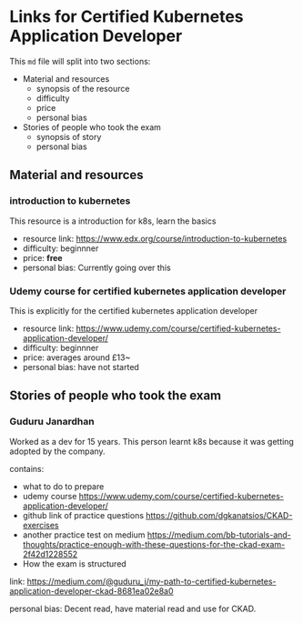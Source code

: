 # Links for Certified Kubernetes Application Developer

This `md` file will split into two sections:
- Material and resources
  - synopsis of the resource
  - difficulty 
  - price
  - personal bias
- Stories of people who took the exam
  - synopsis of story
  - personal bias

## Material and resources

### introduction to kubernetes

This resource is a introduction for k8s, learn the basics

- resource link: https://www.edx.org/course/introduction-to-kubernetes
- difficulty: beginnner 
- price: **free**
- personal bias: Currently going over this


### Udemy course for certified kubernetes application developer

This is explicitly for the certified kubernetes application developer

- resource link: https://www.udemy.com/course/certified-kubernetes-application-developer/
- difficulty: beginnner 
- price: averages around £13~
- personal bias: have not started


## Stories of people who took the exam

### Guduru Janardhan

Worked as a dev for 15 years. This person learnt k8s because it was getting adopted by the company.

contains:
- what to do to prepare
- udemy course https://www.udemy.com/course/certified-kubernetes-application-developer/
- github link of practice questions https://github.com/dgkanatsios/CKAD-exercises
- another practice test on medium https://medium.com/bb-tutorials-and-thoughts/practice-enough-with-these-questions-for-the-ckad-exam-2f42d1228552
- How the exam is structured


link: https://medium.com/@guduru_j/my-path-to-certified-kubernetes-application-developer-ckad-8681ea02e8a0

personal bias: Decent read, have material read and use for CKAD.
